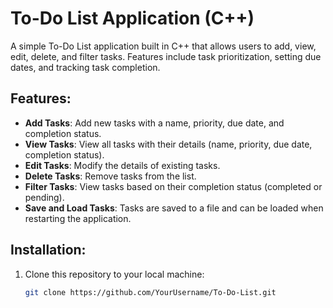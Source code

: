 # To-Do List Application (C++)

A simple To-Do List application built in C++ that allows users to add, view, edit, delete, and filter tasks. Features include task prioritization, setting due dates, and tracking task completion.

## Features:
- **Add Tasks**: Add new tasks with a name, priority, due date, and completion status.
- **View Tasks**: View all tasks with their details (name, priority, due date, completion status).
- **Edit Tasks**: Modify the details of existing tasks.
- **Delete Tasks**: Remove tasks from the list.
- **Filter Tasks**: View tasks based on their completion status (completed or pending).
- **Save and Load Tasks**: Tasks are saved to a file and can be loaded when restarting the application.

## Installation:
1. Clone this repository to your local machine:
   ```bash
   git clone https://github.com/YourUsername/To-Do-List.git
